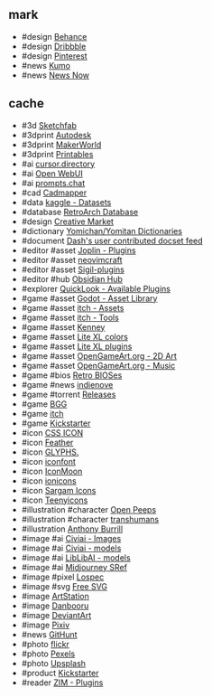 ## mark

- #design [Behance](https://www.behance.net)
- #design [Dribbble](https://dribbble.com)
- #design [Pinterest](https://www.pinterest.com)
- #news [Kumo](https://gm-kumo.vercel.app)
- #news [News Now](https://newsnow.busiyi.world)

## cache

- #3d [Sketchfab](https://sketchfab.com/feed)
- #3dprint [Autodesk](https://www.instructables.com)
- #3dprint [MakerWorld](https://makerworld.com/en)
- #3dprint [Printables](https://www.printables.com/model)
- #ai [cursor.directory](https://cursor.directory)
- #ai [Open WebUI](https://openwebui.com)
- #ai [prompts.chat](https://prompts.chat)
- #cad [Cadmapper](https://cadmapper.com)
- #data [kaggle - Datasets](https://www.kaggle.com/datasets)
- #database [RetroArch Database](https://github.com/libretro/libretro-database)
- #design [Creative Market](https://creativemarket.com)
- #dictionary [Yomichan/Yomitan Dictionaries](https://github.com/MarvNC/yomichan-dictionaries)
- #document [Dash's user contributed docset feed](https://github.com/hashhar/dash-contrib-docset-feeds)
- #editor #asset [Joplin - Plugins](https://joplinapp.org/plugins)
- #editor #asset [neovimcraft](https://neovimcraft.com)
- #editor #asset [Sigil-plugins](https://mobileread.com/forums/showthread.php?t=247431)
- #editor #hub [Obsidian Hub](https://github.com/obsidian-community/obsidian-hub)
- #explorer [QuickLook - Available Plugins](https://github.com/QL-Win/QuickLook/wiki/Available-Plugins)
- #game #asset [Godot - Asset Library](https://godotengine.org/asset-library/asset)
- #game #asset [itch - Assets](https://itch.io/game-assets/newest)
- #game #asset [itch - Tools](https://itch.io/tools/newest)
- #game #asset [Kenney](https://kenney.nl)
- #game #asset [Lite XL colors](https://github.com/lite-xl/lite-xl-colors)
- #game #asset [Lite XL plugins](https://github.com/lite-xl/lite-xl-plugins)
- #game #asset [OpenGameArt.org - 2D Art](https://opengameart.org/art-search-advanced?title=&field_art_tags_tid_op=or&field_art_tags_tid=&name=&field_art_type_tid%5B%5D=9&field_art_licenses_tid%5B%5D=2&field_art_licenses_tid%5B%5D=10310&field_art_licenses_tid%5B%5D=31772&field_art_licenses_tid%5B%5D=17981&field_art_licenses_tid%5B%5D=4&field_art_licenses_tid%5B%5D=17982&field_art_licenses_tid%5B%5D=3&sort_by=created&sort_order=DESC&items_per_page=144&Collection=)
- #game #asset [OpenGameArt.org - Music](https://opengameart.org/art-search-advanced?title=&field_art_tags_tid_op=or&field_art_tags_tid=&name=&field_art_type_tid%5B%5D=12&field_art_licenses_tid%5B%5D=2&field_art_licenses_tid%5B%5D=10310&field_art_licenses_tid%5B%5D=31772&field_art_licenses_tid%5B%5D=17981&field_art_licenses_tid%5B%5D=4&field_art_licenses_tid%5B%5D=17982&field_art_licenses_tid%5B%5D=3&sort_by=created&sort_order=DESC&items_per_page=144&Collection=)
- #game #bios [Retro BIOSes](https://github.com/Abdess/retroarch_system)
- #game #news [indienove](https://indienova.com/u/game)
- #game #torrent [Releases](https://github.com/jc141x/releases-feed)
- #game [BGG](https://boardgamegeek.com)
- #game [itch](https://itch.io/games)
- #game [Kickstarter](https://www.kickstarter.com/discover/categories/games)
- #icon [CSS ICON](https://cssicon.space)
- #icon [Feather](https://feathericons.com)
- #icon [GLYPHS.](https://x.withseismic.com/glyphs)
- #icon [iconfont](https://www.iconfont.cn)
- #icon [IconMoon](https://icomoon.io)
- #icon [ionicons](https://ionic.io/ionicons)
- #icon [Sargam Icons](https://sargamicons.com)
- #icon [Teenyicons](https://teenyicons.com)
- #illustration #character [Open Peeps](https://www.openpeeps.com)
- #illustration #character [transhumans](https://www.transhumans.xyz)
- #illustration [Anthony Burrill](https://anthonyburrill.xyz)
- #image #ai [Civiai - Images](https://civitai.com/images)
- #image #ai [Civiai - models](https://civitai.com/models)
- #image #ai [LibLibAI - models](https://www.liblib.art)
- #image #ai [Midjourney SRef](https://midjourneysref.com)
- #image #pixel [Lospec](https://lospec.com)
- #image #svg [Free SVG](https://freesvg.org)
- #image [ArtStation](https://www.artstation.com/?sort_by=community)
- #image [Danbooru](https://danbooru.donmai.us/posts?tags=scenery)
- #image [DeviantArt](https://www.deviantart.com)
- #image [Pixiv](https://www.pixiv.net/bookmark_new_illust.php)
- #news [GitHunt](https://kamranahmed.info/githunt)
- #photo [flickr](https://www.flickr.com)
- #photo [Pexels](https://www.pexels.com)
- #photo [Upsplash](https://unsplash.com)
- #product [Kickstarter](https://www.kickstarter.com/discover/categories/technology)
- #reader [ZIM - Plugins](https://github.com/jaap-karssenberg/zim-wiki/wiki/Plugins)
